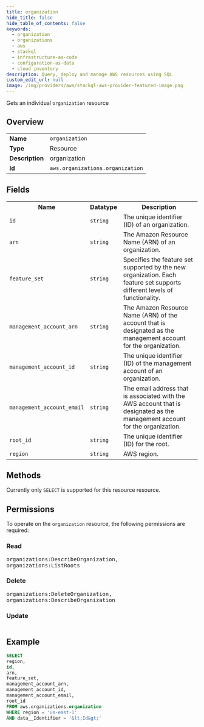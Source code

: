 ```yaml
---
title: organization
hide_title: false
hide_table_of_contents: false
keywords:
  - organization
  - organizations
  - aws
  - stackql
  - infrastructure-as-code
  - configuration-as-data
  - cloud inventory
description: Query, deploy and manage AWS resources using SQL
custom_edit_url: null
image: /img/providers/aws/stackql-aws-provider-featured-image.png
---
```

Gets an individual <code>organization</code> resource

## Overview
<table><tbody>
<tr><td><b>Name</b></td><td><code>organization</code></td></tr>
<tr><td><b>Type</b></td><td>Resource</td></tr>
<tr><td><b>Description</b></td><td>organization</td></tr>
<tr><td><b>Id</b></td><td><code>aws.organizations.organization</code></td></tr>
</tbody></table>

## Fields
<table><tbody>
<tr><th>Name</th><th>Datatype</th><th>Description</th></tr>
<tr><td><code>id</code></td><td><code>string</code></td><td>The unique identifier (ID) of an organization.</td></tr>
<tr><td><code>arn</code></td><td><code>string</code></td><td>The Amazon Resource Name (ARN) of an organization.</td></tr>
<tr><td><code>feature_set</code></td><td><code>string</code></td><td>Specifies the feature set supported by the new organization. Each feature set supports different levels of functionality.</td></tr>
<tr><td><code>management_account_arn</code></td><td><code>string</code></td><td>The Amazon Resource Name (ARN) of the account that is designated as the management account for the organization.</td></tr>
<tr><td><code>management_account_id</code></td><td><code>string</code></td><td>The unique identifier (ID) of the management account of an organization.</td></tr>
<tr><td><code>management_account_email</code></td><td><code>string</code></td><td>The email address that is associated with the AWS account that is designated as the management account for the organization.</td></tr>
<tr><td><code>root_id</code></td><td><code>string</code></td><td>The unique identifier (ID) for the root.</td></tr>
<tr><td><code>region</code></td><td><code>string</code></td><td>AWS region.</td></tr>

</tbody></table>

## Methods
Currently only <code>SELECT</code> is supported for this resource resource.

## Permissions

To operate on the <code>organization</code> resource, the following permissions are required:

### Read
<pre>
organizations:DescribeOrganization,
organizations:ListRoots</pre>

### Delete
<pre>
organizations:DeleteOrganization,
organizations:DescribeOrganization</pre>

### Update
<pre>
</pre>


## Example
```sql
SELECT
region,
id,
arn,
feature_set,
management_account_arn,
management_account_id,
management_account_email,
root_id
FROM aws.organizations.organization
WHERE region = 'us-east-1'
AND data__Identifier = '&lt;Id&gt;'
```
